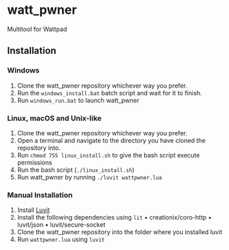 # watt_pwner
 Multitool for Wattpad

## Installation
### Windows
1. Clone the watt_pwner repository whichever way you prefer.
2. Run the `windows_install.bat` batch script and wait for it to finish.
3. Run `windows_run.bat` to launch watt_pwner

### Linux, macOS and Unix-like
1. Clone the watt_pwner repository whichever way you prefer.
2. Open a terminal and navigate to the directory you have cloned the repository into.
3. Run `chmod 755 linux_install.sh` to give the bash script execute permissions
4. Run the bash script (`./linux_install.sh`)
5. Run watt_pwner by running `./luvit wattpwner.lua`

### Manual Installation
1. Install [Luvit](https://luvit.io)
2. Install the following dependencies using `lit`
   • creationix/coro-http
   • luvit/json
   • luvit/secure-socket
3. Clone the watt_pwner repository into the folder where you installed luvit
4. Run `wattpwner.lua` using `luvit`
